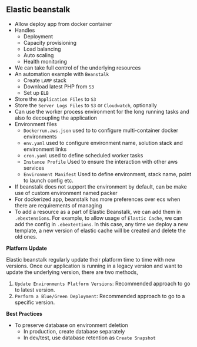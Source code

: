 ## Elastic beanstalk

- Allow deploy app from docker container
- Handles
  - Deployment
  - Capacity provisioning
  - Load balancing
  - Auto scaling
  - Health monitoring
- We can take full control of the underlying resources
- An automation example with `Beanstalk`
  - Create `LAMP` stack
  - Download latest PHP from `S3`
  - Set up `ELB`
- Store the `Application Files` to `S3`
- Store the `Server Logs Files` to `S3` or `Cloudwatch`, optionally
- Can use the worker process environment for the long running tasks and also fo decoupling the application
- Environment files
  - `Dockerrun.aws.json` used to to configure multi-container docker environments
  - `env.yaml` used to configure environment name, solution stack and environment links
  - `cron.yaml` used to define scheduled worker tasks
  - `Instance Profile` Used to ensure the interaction with other aws services
  - `Environment Manifest` Used to define environment, stack name, point to launch config etc.
- If beanstalk does not support the environment by default, can be make use of custom environment named packer
- For dockerized app, beanstalk has more preferences over ecs when there are requirements of managing
- To add a resource as a part of Elastic Beanstalk, we can add them in `.ebextensions`. For example, to allow usage of `Elastic Cache`, we can add the config in `.ebextentions`. In this case, any time we deploy a new template, a new version of elastic cache will be created and delete the old ones.

**Platform Update**

Elastic beanstalk regularly update their platform time to time with new versions. Once our application is running in a legacy version and want to update the underlying version, there are two methods,

1. `Update Environments Platform Versions`: Recommended approach to go to latest version.
2. `Perform a Blue/Green Deployment`: Recommended approach to go to a specific version.

**Best Practices**

- To preserve database on environment deletion
  - In production, create database separately
  - In dev/test, use database retention as `Create Snapshot`
